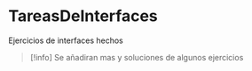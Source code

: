 # TareasDeInterfaces
Ejercicios de interfaces hechos
>[!info] Se añadiran mas y soluciones de algunos ejercicios
